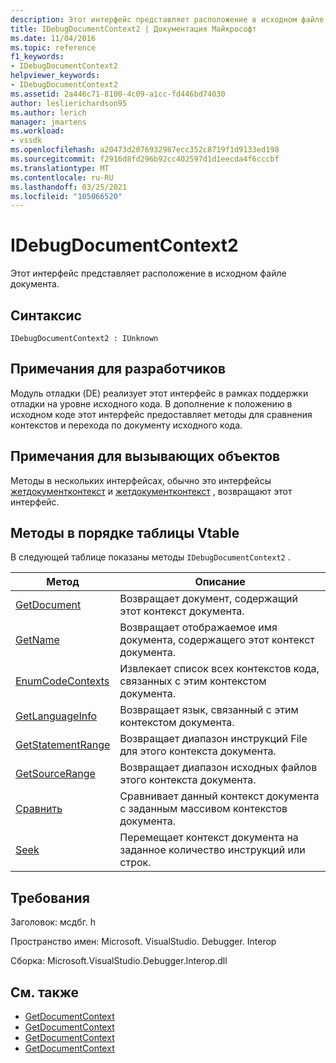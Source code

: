 ```yaml
---
description: Этот интерфейс представляет расположение в исходном файле документа.
title: IDebugDocumentContext2 | Документация Майкрософт
ms.date: 11/04/2016
ms.topic: reference
f1_keywords:
- IDebugDocumentContext2
helpviewer_keywords:
- IDebugDocumentContext2
ms.assetid: 2a446c71-8100-4c09-a1cc-fd446bd74030
author: leslierichardson95
ms.author: lerich
manager: jmartens
ms.workload:
- vssdk
ms.openlocfilehash: a20473d2076932987ecc352c8719f1d9133ed198
ms.sourcegitcommit: f2916d8fd296b92cc402597d1d1eecda4f6cccbf
ms.translationtype: MT
ms.contentlocale: ru-RU
ms.lasthandoff: 03/25/2021
ms.locfileid: "105066520"
---
```

# <a name="idebugdocumentcontext2"></a>IDebugDocumentContext2
Этот интерфейс представляет расположение в исходном файле документа.

## <a name="syntax"></a>Синтаксис

```
IDebugDocumentContext2 : IUnknown
```

## <a name="notes-for-implementers"></a>Примечания для разработчиков
 Модуль отладки (DE) реализует этот интерфейс в рамках поддержки отладки на уровне исходного кода. В дополнение к положению в исходном коде этот интерфейс предоставляет методы для сравнения контекстов и перехода по документу исходного кода.

## <a name="notes-for-callers"></a>Примечания для вызывающих объектов
 Методы в нескольких интерфейсах, обычно это интерфейсы [жетдокументконтекст](../../../extensibility/debugger/reference/idebugstackframe2-getdocumentcontext.md) и [жетдокументконтекст](../../../extensibility/debugger/reference/idebugcodecontext2-getdocumentcontext.md) , возвращают этот интерфейс.

## <a name="methods-in-vtable-order"></a>Методы в порядке таблицы Vtable
 В следующей таблице показаны методы `IDebugDocumentContext2` .

|Метод|Описание|
|------------|-----------------|
|[GetDocument](../../../extensibility/debugger/reference/idebugdocumentcontext2-getdocument.md)|Возвращает документ, содержащий этот контекст документа.|
|[GetName](../../../extensibility/debugger/reference/idebugdocumentcontext2-getname.md)|Возвращает отображаемое имя документа, содержащего этот контекст документа.|
|[EnumCodeContexts](../../../extensibility/debugger/reference/idebugdocumentcontext2-enumcodecontexts.md)|Извлекает список всех контекстов кода, связанных с этим контекстом документа.|
|[GetLanguageInfo](../../../extensibility/debugger/reference/idebugdocumentcontext2-getlanguageinfo.md)|Возвращает язык, связанный с этим контекстом документа.|
|[GetStatementRange](../../../extensibility/debugger/reference/idebugdocumentcontext2-getstatementrange.md)|Возвращает диапазон инструкций File для этого контекста документа.|
|[GetSourceRange](../../../extensibility/debugger/reference/idebugdocumentcontext2-getsourcerange.md)|Возвращает диапазон исходных файлов этого контекста документа.|
|[Сравнить](../../../extensibility/debugger/reference/idebugdocumentcontext2-compare.md)|Сравнивает данный контекст документа с заданным массивом контекстов документа.|
|[Seek](../../../extensibility/debugger/reference/idebugdocumentcontext2-seek.md)|Перемещает контекст документа на заданное количество инструкций или строк.|

## <a name="requirements"></a>Требования
 Заголовок: мсдбг. h

 Пространство имен: Microsoft. VisualStudio. Debugger. Interop

 Сборка: Microsoft.VisualStudio.Debugger.Interop.dll

## <a name="see-also"></a>См. также
- [GetDocumentContext](../../../extensibility/debugger/reference/idebugcanstopevent2-getdocumentcontext.md)
- [GetDocumentContext](../../../extensibility/debugger/reference/idebugactivatedocumentevent2-getdocumentcontext.md)
- [GetDocumentContext](../../../extensibility/debugger/reference/idebugstackframe2-getdocumentcontext.md)
- [GetDocumentContext](../../../extensibility/debugger/reference/idebugcodecontext2-getdocumentcontext.md)
